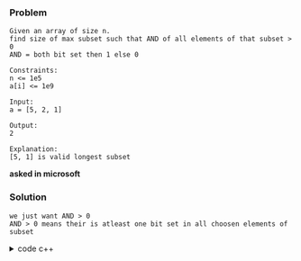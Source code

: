### Problem
```
Given an array of size n.
find size of max subset such that AND of all elements of that subset > 0
AND = both bit set then 1 else 0

Constraints:
n <= 1e5
a[i] <= 1e9

Input:
a = [5, 2, 1]

Output:
2

Explanation:
[5, 1] is valid longest subset
```
**asked in microsoft**

### Solution
```
we just want AND > 0
AND > 0 means their is atleast one bit set in all choosen elements of subset
```

<details>
    <summary>code c++</summary>

```cpp
using ll = long long int;
ll f(vector<ll> a)
{
    ll ans = 0;
    ll n = a.size();
    for(ll bit = 0; bit < 32; bit++)
    {
        ll cur = 0;
        for(ll j = 0; j < n; j++)
        {
            if(a[j] & (1ll << bit))
            {
                cur++;
            }
        }
        ans = max(ans, cur);
    }
    return ans;
}
```
</details>